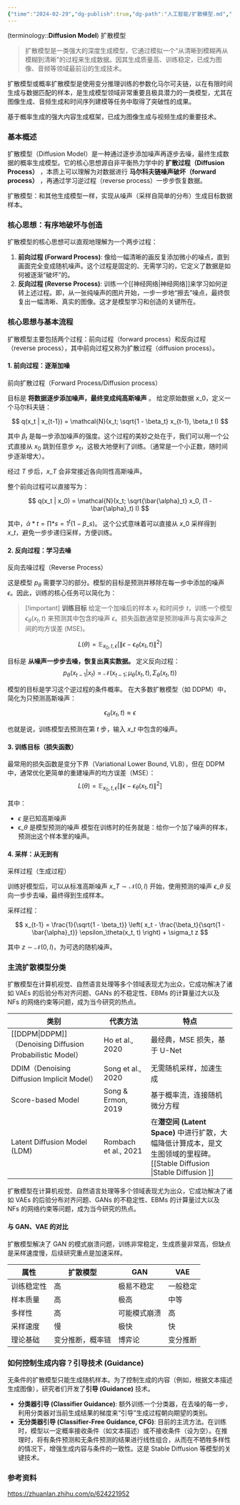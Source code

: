 ```yaml
---
{"time":"2024-02-29","dg-publish":true,"dg-path":"人工智能/扩散模型.md","permalink":"/人工智能/扩散模型/","dgPassFrontmatter":true,"noteIcon":"","created":"2024-05-21T15:20:28.000+08:00","updated":"2025-08-30T17:48:40.796+08:00"}
---
```


(terminology::**Diffusion Model**) 扩散模型
> 扩散模型是一类强大的深度生成模型，它通过模拟一个“从清晰到模糊再从模糊到清晰”的过程来生成数据。因其生成质量高、训练稳定，已成为图像、音频等领域最前沿的生成技术。


扩散模型或概率扩散模型是使用变分推理训练的参数化马尔可夫链，以在有限时间生成与数据匹配的样本，是生成模型领域非常重要且极具潜力的一类模型，尤其在图像生成、音频生成和时间序列建模等任务中取得了突破性的成果。

基于概率生成的强大内容生成框架，已成为图像生成与视频生成的重要技术。


### 基本概述
扩散模型（Diffusion Model）是一种通过逐步添加噪声再逐步去噪，最终生成数据的概率生成模型。它的核心思想源自非平衡热力学中的 **扩散过程（Diffusion Process）** ，本质上可以理解为对数据进行 **马尔科夫链噪声破坏（forward process）** ，再通过学习逆过程（reverse process）一步步恢复数据。

扩散模型：和其他生成模型一样，实现从噪声（采样自简单的分布）生成目标数据样本。


### 核心思想：有序地破坏与创造

扩散模型的核心思想可以直观地理解为一个两步过程：

1.  **前向过程 (Forward Process)**: 像给一幅清晰的画反复添加微小的噪点，直到画面完全变成随机噪声。这个过程是固定的、无需学习的，它定义了数据是如何被逐渐“破坏”的。
2.  **反向过程 (Reverse Process)**: 训练一个[[神经网络\|神经网络]]来学习如何逆转上述过程。即，从一张纯噪声的图片开始，一步一步地“擦去”噪点，最终恢复出一幅清晰、真实的图像。这才是模型学习和创造的关键所在。

### 核心思想与基本流程
扩散模型主要包括两个过程：前向过程（forward process）和反向过程（reverse process），其中前向过程又称为扩散过程（diffusion process）。
#### 1. 前向过程：逐渐加噪
前向扩散过程（Forward Process/Diffusion process）

目标是 **将数据逐步添加噪声，最终变成纯高斯噪声** 。
给定原始数据 $x\_0$，定义一个马尔科夫链：

$$
q(x_t | x_{t-1}) = \mathcal{N}(x_t; \sqrt{1 - \beta_t} x_{t-1}, \beta_t I)
$$

其中 $\beta_t$ 是每一步添加噪声的强度。这个过程的美妙之处在于，我们可以用一个公式直接从 $x_0$ 跳到任意步 $x_t$，这极大地便利了训练。（通常是一个小正数，随时间步逐渐增大）。

经过 $T$ 步后，$x\_T$ 会非常接近各向同性高斯噪声。

整个前向过程可以直接写为：

$$
q(x_t | x_0) = \mathcal{N}(x_t; \sqrt{\bar{\alpha}_t} x_0, (1 - \bar{\alpha}_t) I)
$$

其中，$\bar{\alpha} *t = \prod* {s=1}^{t} (1 - \beta\_s)$。
这个公式意味着可以直接从 $x\_0$ 采样得到 $x\_t$，避免一步步递归采样，方便训练。

#### 2. 反向过程：学习去噪
反向去噪过程（Reverse Process）

这是模型 $p_\theta$ 需要学习的部分。模型的目标是预测并移除在每一步中添加的噪声 $\epsilon$。因此，训练的核心任务可以简化为：


> [!important] **训练目标**
> 给定一个加噪后的样本 $x_t$ 和时间步 $t$，训练一个模型 $\epsilon_\theta(x_t, t)$ 来预测其中包含的噪声 $\epsilon$。损失函数通常是预测噪声与真实噪声之间的均方误差 (MSE)。

$$ L(\theta) = \mathbb{E}_{x_0, t, \epsilon} [ \| \epsilon - \epsilon_\theta(x_t, t) \|^2 ] $$


目标是 **从噪声一步步去噪，恢复出真实数据。**
定义反向过程：
$$
p_\theta(x_{t-1} | x_t) = \mathcal{N}(x_{t-1}; \mu_\theta(x_t, t), \Sigma_\theta(x_t, t))
$$

模型的目标是学习这个逆过程的条件概率。
在大多数扩散模型（如 DDPM）中，简化为只预测高斯噪声：

$$
\epsilon_\theta(x_t, t) \approx \epsilon
$$

也就是说，训练模型去预测在第 $t$ 步，输入 $x\_t$ 中包含的噪声。

#### 3. 训练目标（损失函数）


最常用的损失函数是变分下界（Variational Lower Bound, VLB），但在 DDPM 中，通常优化更简单的重建噪声的均方误差（MSE）：
$$
L(\theta) = \mathbb{E}_{x_0, t, \epsilon} \left[ \| \epsilon - \epsilon_\theta(x_t, t) \|^2 \right]
$$

其中：
- $\epsilon$ 是已知高斯噪声
- $\epsilon\_\theta$ 是模型预测的噪声
模型在训练时的任务就是：给你一个加了噪声的样本，预测出这个样本里的噪声。

#### 4.  采样：从无到有
采样过程（生成过程）

训练好模型后，可以从标准高斯噪声 $x\_T \sim \mathcal{N}(0, I)$ 开始，使用预测的噪声 $\epsilon\_\theta$ 反向一步步去噪，最终得到生成样本。

采样过程：

$$
x_{t-1} = \frac{1}{\sqrt{1 - \beta_t}} \left( x_t - \frac{\beta_t}{\sqrt{1 - \bar{\alpha}_t}} \epsilon_\theta(x_t, t) \right) + \sigma_t z
$$

其中 $z \sim \mathcal{N}(0, I)$，为可选的随机噪声。

### 主流扩散模型分类
扩散模型在计算机视觉、自然语言处理等多个领域表现尤为出众，它成功解决了诸如 VAEs 的后验分布对齐问题、GANs 的不稳定性、EBMs 的计算量过大以及 NFs 的网络约束等问题，成为当今研究的热点。

| 类别                                                | 代表方法                 | 特点                                                                           |
| ------------------------------------------------- | -------------------- | ---------------------------------------------------------------------------- |
| [[DDPM\|DDPM]]（Denoising Diffusion Probabilistic Model） | Ho et al., 2020      | 最经典，MSE 损失，基于 U-Net                                                          |
| DDIM（Denoising Diffusion Implicit Model）          | Song et al., 2020    | 无需随机采样，加速生成                                                                  |
| Score-based Model                                 | Song & Ermon, 2019   | 基于概率流，连接随机微分方程                                                               |
| Latent Diffusion Model (LDM)                      | Rombach et al., 2021 | 在**潜空间 (Latent Space)** 中进行扩散，大幅降低计算成本，是文生图领域的里程碑。 <br>[[Stable Diffusion \|Stable Diffusion ]] |



扩散模型在计算机视觉、自然语言处理等多个领域表现尤为出众，它成功解决了诸如 VAEs 的后验分布对齐问题、GANs 的不稳定性、EBMs 的计算量过大以及 NFs 的网络约束等问题，成为当今研究的热点。
#### 与 GAN、VAE 的对比
扩散模型解决了 GAN 的模式崩溃问题，训练非常稳定，生成质量非常高，但缺点是采样速度慢，后续研究重点是加速采样。

| 属性    | 扩散模型     | GAN    | VAE  |
| ----- | -------- | ------ | ---- |
| 训练稳定性 | 高        | 极易不稳定  | 一般稳定 |
| 样本质量  | 高        | 极高     | 中等   |
| 多样性   | 高        | 可能模式崩溃 | 高    |
| 采样速度  | 慢        | 极快     | 快    |
| 理论基础  | 变分推断，概率链 | 博弈论    | 变分推断 |

### 如何控制生成内容？引导技术 (Guidance)

无条件的扩散模型只能生成随机样本。为了控制生成的内容（例如，根据文本描述生成图像），研究者们开发了**引导 (Guidance)** 技术。

- **分类器引导 (Classifier Guidance)**: 额外训练一个分类器，在去噪的每一步，利用分类器对当前生成结果的梯度来“引导”生成过程朝向期望的类别。
- **无分类器引导 (Classifier-Free Guidance, CFG)**: 目前的主流方法。在训练时，模型以一定概率接收条件（如文本描述）或不接收条件（设为空）。在推理时，将有条件预测和无条件预测的结果进行线性组合，从而在不牺牲多样性的情况下，增强生成内容与条件的一致性。这是 Stable Diffusion 等模型的关键技术。

### 参考资料
https://zhuanlan.zhihu.com/p/624221952 

